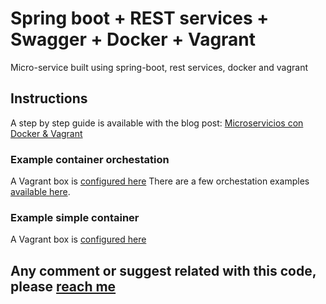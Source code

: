 # Spring boot + REST services + Swagger + Docker + Vagrant
Micro-service built using spring-boot, rest services, docker and vagrant

## Instructions
A step by step guide is available with the blog post: [Microservicios con Docker & Vagrant](http://jpolivo.github.io/devops/2018/04/03/microservicios-containers.html)

### Example container orchestation 
A Vagrant box is [configured here](./host/Vagrantfile)
There are a few orchestation examples [available here](./docker_data/). 


### Example simple container  
A Vagrant box is [configured here](.Vagrantfile)

## Any comment or suggest related with this code, please [reach me](https://twitter.com/jp_olivo)
